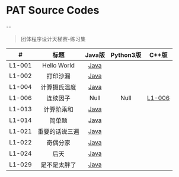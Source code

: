 # PAT Source Codes

--

> 团体程序设计天梯赛-练习集

|#|标题|Java版|Python3版|C++版|
|:--:|:--:|:--:|:--:|:--:|
|L1-001|Hello World|[Java](GPLT/L1-001.java)||
|L1-002|打印沙漏|[Java](GPLT/L1-002.java)||
|L1-004|计算摄氏温度|[Java](GPLT/L1-004.java)||
|L1-006|连续因子|Null|Null|[L1-006](GPLT/L1-006.cpp)|
|L1-013|计算阶乘和|[Java](GPLT/L1-013.java)||
|L1-014|简单题|[Java](GPLT/L1-014.java)||
|L1-021|重要的话说三遍|[Java](GPLT/L1-021.java)||
|L1-022|奇偶分家|[Java](GPLT/L1-022.java)||
|L1-024|后天|[Java](GPLT/L1-024.java)||
|L1-029|是不是太胖了|[Java](GPLT/L1-029.java)||